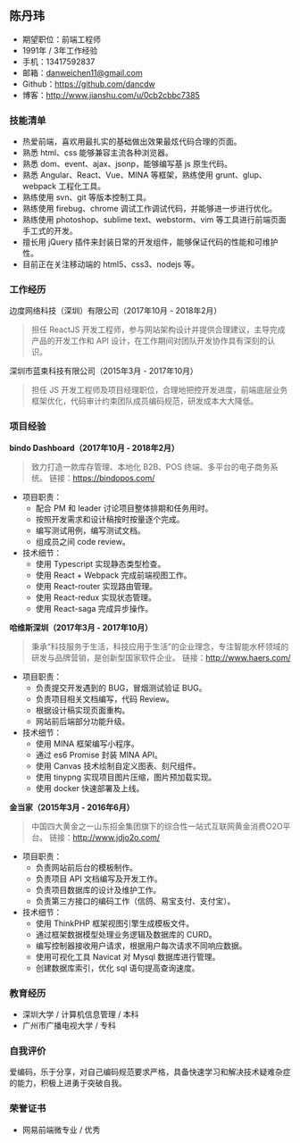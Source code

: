 陈丹玮
--------------------------

* 期望职位：前端工程师
* 1991年 / 3年工作经验
* 手机：13417592837
* 邮箱：danweichen11@gmail.com
* Github：https://github.com/dancdw
* 博客：http://www.jianshu.com/u/0cb2cbbc7385

### 技能清单

* 热爱前端，喜欢用最扎实的基础做出效果最炫代码合理的页面。
* 熟悉 html、css 能够兼容主流各种浏览器。
* 熟悉 dom、event、ajax、jsonp，能够编写基 js 原生代码。
* 熟悉 Angular、React、Vue、MINA 等框架，熟练使用 grunt、glup、webpack 工程化工具。
* 熟练使用 svn、git 等版本控制工具。
* 熟练使用 firebug、chrome 调试工作调试代码，并能够进一步进行优化。
* 熟练使用 photoshop、sublime text、webstorm、vim 等工具进行前端页面手工式的开发。
* 擅长用 jQuery 插件来封装日常的开发组件，能够保证代码的性能和可维护性。
* 目前正在关注移动端的 html5、css3、nodejs 等。

### 工作经历

边度网络科技（深圳）有限公司（2017年10月 - 2018年2月）

> 担任 ReactJS 开发工程师，参与网站架构设计并提供合理建议，主导完成产品的开发工作和 API 设计，在工作期间对团队开发协作具有深刻的认识。

深圳市蓝束科技有限公司（2015年3月 - 2017年10月）

> 担任 JS 开发工程师及项目经理职位，合理地把控开发进度，前端底层业务框架优化，代码审计约束团队成员编码规范，研发成本大大降低。

### 项目经验

**bindo Dashboard（2017年10月 - 2018年2月）**
> 致力打造一款库存管理、本地化 B2B、POS 终端、多平台的电子商务系统。
> 链接：https://bindopos.com/

* 项目职责：
	- 配合 PM 和 leader 讨论项目整体排期和任务用时。
	- 按照开发需求和设计稿按时按量逐个完成。
	- 编写测试用例，编写测试文档。
	- 组成员之间 code review。
* 技术细节：
	- 使用 Typescript 实现静态类型检查。
	- 使用 React + Webpack 完成前端视图工作。
	- 使用 React-router 实现路由管理。
	- 使用 React-redux 实现状态管理。
	- 使用 React-saga 完成异步操作。

**哈维斯深圳（2017年3月 - 2017年10月）**
> 秉承“科技服务于生活，科技应用于生活”的企业理念，专注智能水杯领域的研发与品牌营销，是创新型国家软件企业。
> 链接：http://www.haers.com/

* 项目职责：
	- 负责提交开发遇到的 BUG，冒烟测试验证 BUG。
	- 负责项目相关文档编写，代码 Review。
	- 根据设计稿实现页面重构。
	- 网站前后端部分功能升级。
* 技术细节：
	- 使用 MINA 框架编写小程序。
	- 通过 es6 Promise 封装 MINA API。
	- 使用 Canvas 技术绘制自定义图表、刻尺组件。
	- 使用 tinypng 实现项目图片压缩，图片预加载实现。
	- 使用 docker 快速部署及上线。

**金当家（2015年3月 - 2016年6月）**
> 中国四大黄金之一山东招金集团旗下的综合性一站式互联网黄金消费O2O平台。
> 链接：http://www.jdjo2o.com/

* 项目职责：
	- 负责网站前后台的模板制作。
	- 负责项目 API 文档编写及开发工作。
	- 负责项目数据库的设计及维护工作。
	- 负责第三方接口的编码工作（信鸽、易宝支付、支付宝）。
* 技术细节：
	- 使用 ThinkPHP 框架视图引擎生成模板文件。
	- 通过框架数据模型处理业务逻辑及数据库的 CURD。
	- 编写控制器接收用户请求，根据用户每次请求不同响应数据。
	- 使用可视化工具 Navicat 对 Mysql 数据库进行管理。
	- 创建数据库索引，优化 sql 语句提高查询速度。

### 教育经历

* 深圳大学 / 计算机信息管理 / 本科
* 广州市广播电视大学 / 专科

### 自我评价
爱编码，乐于分享，对自己编码规范要求严格，具备快速学习和解决技术疑难杂症的能力，积极上进勇于突破自我。

### 荣誉证书

* 网易前端微专业 / 优秀